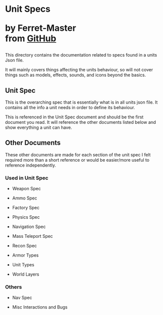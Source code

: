<h1>
    Unit Specs
    <p>by Ferret-Master<br>from <a href="https://github.com/Ferret-Master/Planetary-Annihilation-Modding-Documentation" target="_blank">GitHub</a></p>
</h1>

This directory contains the documentation related to specs found in a units Json file.

It will mainly covers things affecting the units behaviour, so will not cover things such as models, effects, sounds, and icons beyond the basics.

## Unit Spec

This is the overarching spec that is essentially what is in all units json file. It contains all the info a unit needs in order to define its behaviour.

This is referenced in the Unit Spec document and should be the first document you read. It will reference the other documents listed below and show everything a unit can have.

## Other Documents

These other documents are made for each section of the unit spec I felt required more than a short reference or would be easier/more useful to reference independently.

### Used in Unit Spec

- Weapon Spec

- Ammo Spec

- Factory Spec

- Physics Spec

- Navigation Spec

- Mass Teleport Spec

- Recon Spec

- Armor Types

- Unit Types

- World Layers

### Others

- Nav Spec

- Misc Interactions and Bugs
